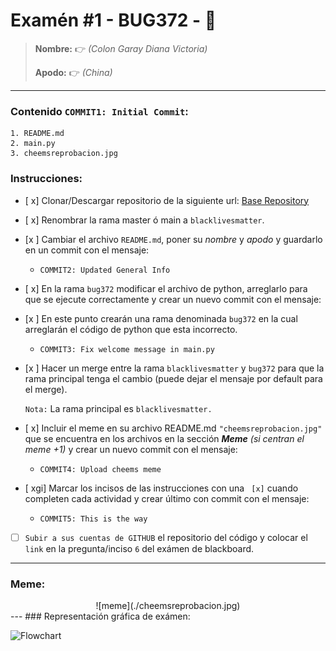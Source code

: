 # Examén #1 - BUG372 - 🐛

> __Nombre:__ 👉 *(Colon Garay Diana Victoria)*
>
> __Apodo:__ 👉 *(China)*
>
>

---
### Contenido `COMMIT1: Initial Commit`:

	1. README.md
	2. main.py
	3. cheemsreprobacion.jpg

### Instrucciones:

- [ x] Clonar/Descargar repositorio de la siguiente url: [Base Repository](https://github.com/cheemsdoggie/bug372.git)
- [ x] Renombrar la rama master ó main a `blacklivesmatter`.
- [x ] Cambiar el archivo `README.md`, poner su *nombre* y *apodo* y guardarlo en un commit con el mensaje:
  - `COMMIT2: Updated General Info`
- [ x] En la rama `bug372` modificar el archivo de python, arreglarlo para que se ejecute correctamente y crear un nuevo commit con el mensaje:
- [x ] En este punto crearán una rama denominada `bug372` en la cual arreglarán el código de python que esta incorrecto.
  - `COMMIT3: Fix welcome message in main.py`
- [x ] Hacer un merge entre la rama `blacklivesmatter` y `bug372` para que la rama principal tenga el cambio (puede dejar el mensaje por default para el merge).

	`Nota:` La rama principal es `blacklivesmatter.`
- [ x] Incluir el meme en su archivo README.md `"cheemsreprobacion.jpg"` que se encuentra en los archivos en la sección ___Meme___ *(si centran el meme +1)* y crear un nuevo commit con el mensaje:
	- `COMMIT4: Upload cheems meme`
- [ xgi] Marcar los incisos de las instrucciones con una ` [x]` cuando completen cada actividad y crear último con commit con el mensaje:
  - `COMMIT5: This is the way`
- [ ] `Subir a sus cuentas de GITHUB` el repositorio del código y colocar el `link` en la pregunta/inciso `6` del exámen de blackboard.
---
### Meme:
<center>
![meme](./cheemsreprobacion.jpg)
</center>
---
### Representación gráfica de exámen:

![Flowchart](https://i.postimg.cc/FsJp36xG/flowchart.jpg)